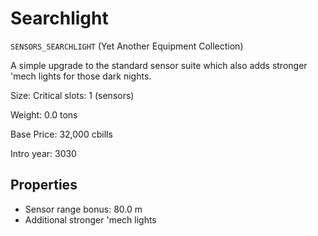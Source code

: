 # Searchlight

`SENSORS_SEARCHLIGHT` (Yet Another Equipment Collection)

A simple upgrade to the standard sensor suite which also adds stronger 'mech lights for those dark nights.

Size: Critical slots: 1 (sensors)

Weight: 0.0 tons

Base Price: 32,000 cbills

Intro year: 3030

## Properties
* Sensor range bonus: 80.0 m
* Additional stronger 'mech lights
